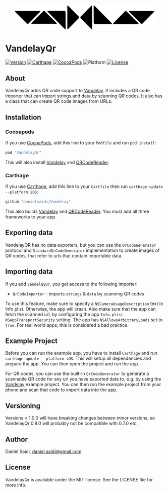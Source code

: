 <p align="center">
    <img src ="Assets/logo-900.png" width="450" alt="Vandelay logo" />
</p>


# VandelayQr

[![Version](https://badge.fury.io/gh/danielsaidi%2FVandelayQr.svg?style=flat)](http://badge.fury.io/gh/danielsaidi%2FVandelayQr)
[![Carthage](https://img.shields.io/badge/carthage-supported-green.svg?style=flat)](github)
[![CocoaPods](https://img.shields.io/cocoapods/v/VandelayQr.svg?style=flat)](pod)
![Platform](https://img.shields.io/cocoapods/p/VandelayQr.svg?style=flat)
[![License](https://badges.frapsoft.com/os/mit/mit.svg?style=flat&v=102)](https://github.com/ellerbrock/open-source-badge/)


## About

VandelayQr adds QR code support to [Vandelay](vandelay). It includes a
QR code importer that can import strings and data by scanning QR codes.
It also has a class that can create QR code images from URLs.


## Installation

### Cocoapods

If you use [CocoaPods](cocoapods), add this line to your `Podfile` and
run `pod install`:

```ruby
pod "VandelayQr"
```

This will also install [Vandelay](vandelay) and [QRCodeReader](qrcodereader).

### Carthage

If you use [Carthage](carthage), add this line to your `Cartfile` then
run `carthage update --platform iOS`:

```ruby
github "danielsaidi/Vandelay"
```

This also builds [Vandelay](vandelay) and [QRCodeReader](qrcodereader).
You must add all three frameworks to your app.


## Exporting data

VandelayQR has no data exporters, but you can use the `QrCodeGenerator`
protocol and `StandardQrCodeGenerator` implementation to create images
of QR codes, that refer to urls that contain importable data.


## Importing data

If you add `VandelayQr`, you get access to the following importer:

- `QrCodeImporter` - imports `strings` & `data` by scanning QR codes

To use this feature, make sure to specify a `NSCameraUsageDescription`
text in Info.plist. Otherwise, the app will crash. Also make sure that
the app can fetch the scanned url, by configuring the app `Info.plist`
`NSAppTransportSecurity` setting. The app has `NSAllowsArbitraryLoads`
set to `true`. For real world apps, this is considered a bad practice.


## Example Project

Before you can run the example app, you have to install `Carthage` and
run `carthage update --platform iOS`. This will setup all dependencies
and prepare the app. You can then open the project and run the app.

For QR codes, you can use the built-in `QrCodeGenerator` to generate a
scannable QR code for any url you have exported data to, e.g. by using
the [Vandelay](vandelay) example project. You can then run the example
project from your phone and scan that code to import data into the app.


## Versioning

Versions < 1.0.0 will have breaking changes between minor versions, so
VandelayQr 0.8.0 will probably not be compatible with 0.7.0 etc.


## Author

Daniel Saidi, daniel.saidi@gmail.com


## License

VandelayQr is available under the MIT license. See the LICENSE file for more info.


[carthage]: https://github.com/Carthage
[cocoapods]: http://cocoapods.org
[github]: https://github.com/danielsaidi/VandelayQr
[pod]: http://cocoapods.org/pods/VandelayQr
[qrcodereader]: https://github.com/yannickl/QRCodeReader.swift
[vandelay]: https://github.com/danielsaidi/Vandelay